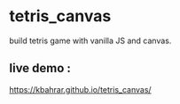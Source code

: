 # tetris_canvas
build tetris game with vanilla JS and canvas.

## live demo :
  https://kbahrar.github.io/tetris_canvas/
